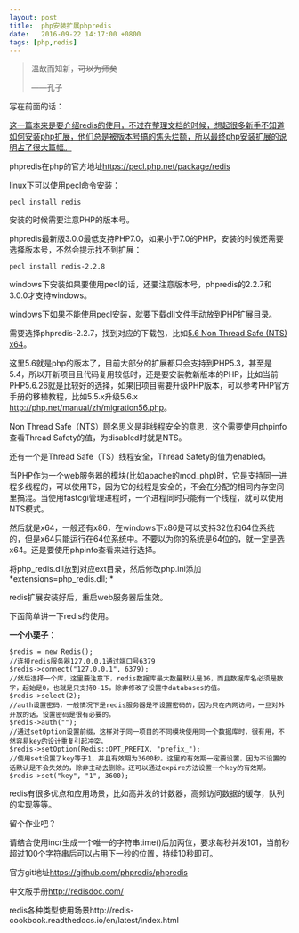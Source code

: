 ```yaml
---
layout: post
title:  php安装扩展phpredis
date:   2016-09-22 14:17:00 +0800
tags: [php,redis]
---
```


>  温故而知新，~~可以为师矣~~
>
>  ——孔子

写在前面的话：

<u>这一篇本来是要介绍redis的使用，不过在整理文档的时候，想起很多新手不知道如何安装php扩展，他们总是被版本号搞的焦头烂额，所以最终php安装扩展的说明占了很大篇幅。</u>



phpredis在php的官方地址<https://pecl.php.net/package/redis>

linux下可以使用pecl命令安装：

```
pecl install redis
```

安装的时候需要注意PHP的版本号。

phpredis最新版3.0.0最低支持PHP7.0，如果小于7.0的PHP，安装的时候还需要选择版本号，不然会提示找不到扩展：

```
pecl install redis-2.2.8
```

windows下安装如果要使用pecl的话，还要注意版本号，phpredis的2.2.7和3.0.0才支持windows。

windows下如果不能使用pecl安装，就要下载dll文件手动放到PHP扩展目录。

需要选择phpredis-2.2.7，找到对应的下载包，比如[5.6 Non Thread Safe (NTS) x64](http://windows.php.net/downloads/pecl/releases/redis/2.2.7/php_redis-2.2.7-5.6-nts-vc11-x64.zip)。

这里5.6就是php的版本了，目前大部分的扩展都只会支持到PHP5.3，甚至是5.4，所以开新项目且代码复用较低时，还是要安装教新版本的PHP，比如当前PHP5.6.26就是比较好的选择，如果旧项目需要升级PHP版本，可以参考PHP官方手册的移植教程，比如5.5.x升级5.6.x <http://php.net/manual/zh/migration56.php>。

Non Thread Safe（NTS）顾名思义是非线程安全的意思，这个需要使用phpinfo查看Thread Safety的值，为disabled时就是NTS。

还有一个是Thread Safe（TS）线程安全，Thread Safety的值为enabled。

当PHP作为一个web服务器的模块(比如apache的mod_php)时，它是支持同一进程多线程的，可以使用TS，因为它的线程是安全的，不会在分配的相同内存空间里搞混。当使用fastcgi管理进程时，一个进程同时只能有一个线程，就可以使用NTS模式。

然后就是x64，一般还有x86，在windows下x86是可以支持32位和64位系统的，但是x64只能运行在64位系统中。不要以为你的系统是64位的，就一定是选x64。还是要使用phpinfo查看来进行选择。

将php_redis.dll放到对应ext目录，然后修改php.ini添加 *extensions=php_redis.dll; *

redis扩展安装好后，重启web服务器后生效。

下面简单讲一下redis的使用。

**一个小栗子**：

```
$redis = new Redis();
//连接redis服务器127.0.0.1通过端口号6379 
$redis->connect("127.0.0.1", 6379);
//然后选择一个库，这里要注意下，redis数据库最大数量默认是16，而且数据库名必须是数字，起始是0，也就是只支持0-15，除非修改了设置中databases的值。 
$redis->select(2);
//auth设置密码，一般情况下是redis服务器是不设置密码的，因为只在内网访问，一旦对外开放的话，设置密码是很有必要的。 
$redis->auth("");
//通过setOption设置前缀，这样对于同一项目的不同模块使用同一个数据库时，很有用，不然容易key的设计重复引起冲突。 
$redis->setOption(Redis::OPT_PREFIX, "prefix_");
//使用set设置了key等于1，并且有效期为3600秒。这里的有效期一定要设置，因为不设置的话默认是不会失效的，除非主动去删除。还可以通过expire方法设置一个key的有效期。 
$redis->set("key", "1", 3600);
```

redis有很多优点和应用场景，比如高并发的计数器，高频访问数据的缓存，队列的实现等等。

留个作业吧？

请结合使用incr生成一个唯一的字符串time()后加两位，要求每秒并发101，当前秒超过100个字符串后可以占用下一秒的位置，持续10秒即可。

官方git地址<https://github.com/phpredis/phpredis>

中文版手册<http://redisdoc.com/>

redis各种类型使用场景http://redis-cookbook.readthedocs.io/en/latest/index.html